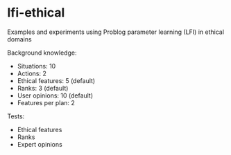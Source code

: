# lfi-ethical
Examples and experiments using Problog parameter learning (LFI) in ethical domains

Background knowledge:
- Situations: 10
- Actions: 2
- Ethical features: 5 (default)
- Ranks: 3 (default)
- User opinions: 10 (default)
- Features per plan: 2

Tests:
- Ethical features
- Ranks
- Expert opinions